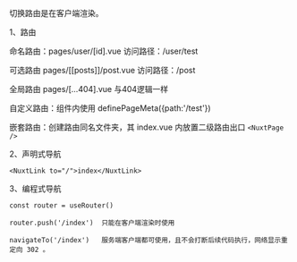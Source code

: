 切换路由是在客户端渲染。

1、路由

命名路由：pages/user/[id].vue 访问路径：/user/test

可选路由 pages/[[posts]]/post.vue 访问路径：/post

全局路由 pages/[...404].vue 与404逻辑一样

自定义路由：组件内使用 definePageMeta({path:'/test'})

嵌套路由：创建路由同名文件夹，其 index.vue 内放置二级路由出口 ``` <NuxtPage /> ```

2、声明式导航

```
<NuxtLink to="/">index</NuxtLink>
```

3、编程式导航

```
const router = useRouter()

router.push('/index')  只能在客户端渲染时使用

navigateTo('/index')   服务端客户端都可使用，且不会打断后续代码执行，网络显示重定向 302 。